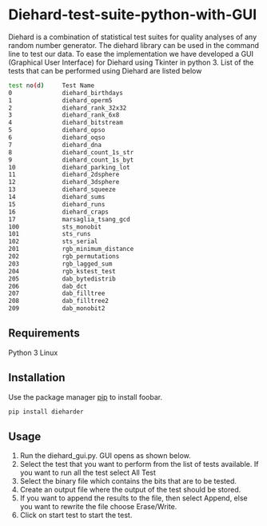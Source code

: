# Diehard-test-suite-python-with-GUI

Diehard is a combination of statistical test suites for quality analyses of any random number generator. The diehard library can be used in the command line to test our data. To ease the implementation we have developed a GUI (Graphical User Interface) for Diehard using Tkinter in python 3. List of the tests that can be performed using Diehard are listed below 
```bash
test no(d)     Test Name 
0		       diehard_birthdays
1		       diehard_operm5
2		       diehard_rank_32x32
3		       diehard_rank_6x8
4		       diehard_bitstream
5		       diehard_opso
6		       diehard_oqso
7		       diehard_dna
8		       diehard_count_1s_str
9		       diehard_count_1s_byt
10		       diehard_parking_lot
11		       diehard_2dsphere
12		       diehard_3dsphere
13		       diehard_squeeze
14		       diehard_sums
15		       diehard_runs
16		       diehard_craps
17		       marsaglia_tsang_gcd
100		       sts_monobit
101		       sts_runs
102		       sts_serial
201		       rgb_minimum_distance
202		       rgb_permutations
203		       rgb_lagged_sum
204		       rgb_kstest_test
205		       dab_bytedistrib
206		       dab_dct
207		       dab_filltree
208		       dab_filltree2
209		       dab_monobit2

```
## Requirements
Python 3
Linux

## Installation

Use the package manager [pip](https://pip.pypa.io/en/stable/) to install foobar.

```bash
pip install dieharder
```

## Usage
1.  Run the diehard_gui.py. GUI opens as shown below.
2.  Select the test that you want to perform from the list of tests available. If you want to run all the test select All Test 
3.  Select the binary file which contains the bits that are to be tested.
4.  Create an output file where the output of the test should be stored.
5.  If you want to append the results to the file, then select Append, else you want to rewrite the file choose Erase/Write.
6.  Click on start test to start the test.


